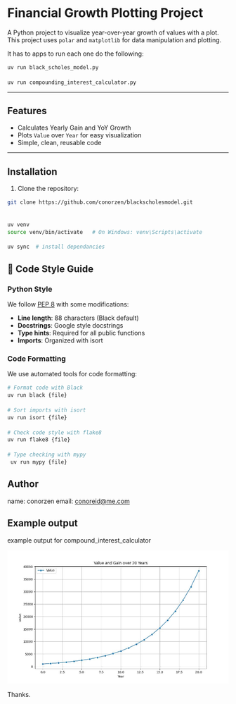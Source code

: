 # Financial Growth Plotting Project

A Python project to visualize year-over-year growth of values with a plot. This project uses `polar` and `matplotlib` for data manipulation and plotting.

It has to apps to run each one do the following:

```bash 
uv run black_scholes_model.py 

uv run compounding_interest_calculator.py

```

---

## Features

- Calculates Yearly Gain and YoY Growth
- Plots `Value` over `Year` for easy visualization
- Simple, clean, reusable code

---

## Installation

1. Clone the repository:

```bash
git clone https://github.com/conorzen/blackscholesmodel.git


uv venv
source venv/bin/activate   # On Windows: venv\Scripts\activate

uv sync  # install dependancies
```


## 📝 Code Style Guide

### Python Style

We follow [PEP 8](https://www.python.org/dev/peps/pep-0008/) with some modifications:

- **Line length**: 88 characters (Black default)
- **Docstrings**: Google style docstrings
- **Type hints**: Required for all public functions
- **Imports**: Organized with isort

### Code Formatting

We use automated tools for code formatting:

```bash
# Format code with Black
uv run black {file}

# Sort imports with isort
uv run isort {file}

# Check code style with flake8
uv run flake8 {file}

# Type checking with mypy
 uv run mypy {file}
```

## Author 

 name: conorzen
 email: conoreid@me.com


## Example output


example output for compound_interest_calculator

![Chart showing compounding growth](compound_interest.png)

Thanks.